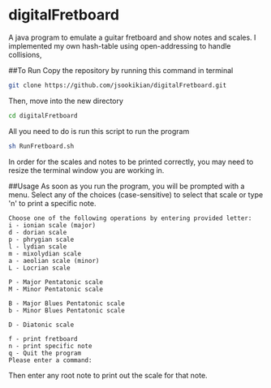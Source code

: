 # digitalFretboard
A java program to emulate a guitar fretboard and show notes and scales. I implemented my own hash-table using open-addressing to handle collisions,

##To Run
Copy the repository by running this command in terminal
``` bash
git clone https://github.com/jsookikian/digitalFretboard.git
```
Then, move into the new directory
``` bash
cd digitalFretboard
```

All you need to do is run this script to run the program
``` bash
sh RunFretboard.sh
```
In order for the scales and notes to be printed correctly, you may need to resize the terminal window you are working in.

##Usage
As soon as you run the program, you will be prompted with a menu. Select any of the choices (case-sensitive) to select that scale or type 'n' to print a specific note. 


```
Choose one of the following operations by entering provided letter:
i - ionian scale (major)
d - dorian scale
p - phrygian scale
l - lydian scale
m - mixolydian scale
a - aeolian scale (minor)
L - Locrian scale

P - Major Pentatonic scale
M - Minor Pentatonic scale

B - Major Blues Pentatonic scale
b - Minor Blues Pentatonic scale

D - Diatonic scale

f - print fretboard
n - print specific note
q - Quit the program
Please enter a command: 
```
Then enter any root note to print out the scale for that note.
